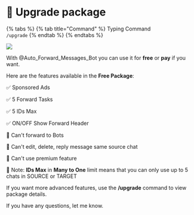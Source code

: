 # 🦸 Upgrade package

{% tabs %}
{% tab title="Command" %}
Typing Command\
`/upgrade`
{% endtab %}
{% endtabs %}

![](<.gitbook/assets/Canvas – 1.png>)

With @Auto\_Forward\_Messages\_Bot you can use it for **free** or **pay** if you want.

Here are the features available in the **Free Package**:

✅ Sponsored Ads

✅ 5 Forward Tasks

✅ 5 IDs Max

✅ ON/OFF Show Forward Header

🚫 Can't forward to Bots

🚫 Can't edit, delete, reply message same source chat

🚫 Can't use premium feature

📖 Note: **IDs Max** in **Many to One** limit means that you can only use up to 5 chats in SOURCE or TARGET

If you want more advanced features, use the **/upgrade** command to view package details.

If you have any questions, let me know.
